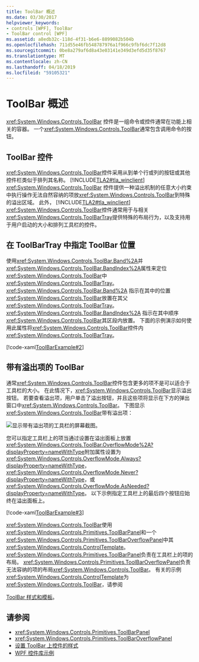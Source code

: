 ```yaml
---
title: ToolBar 概述
ms.date: 03/30/2017
helpviewer_keywords:
- controls [WPF], ToolBar
- ToolBar control [WPF]
ms.assetid: a8edb32c-118d-4f31-b6e6-8899082b504b
ms.openlocfilehash: 711d55e46fb548787976a1f966c9fbf6dc7f12d8
ms.sourcegitcommit: 0be8a279af6d8a43e03141e349d3efd5d35f8767
ms.translationtype: MT
ms.contentlocale: zh-CN
ms.lasthandoff: 04/18/2019
ms.locfileid: "59105321"
---
```

# <a name="toolbar-overview"></a>ToolBar 概述
<xref:System.Windows.Controls.ToolBar> 控件是一组命令或控件通常在功能上相关的容器。 一个<xref:System.Windows.Controls.ToolBar>通常包含调用命令的按钮。  

<a name="ToolBarControl"></a>   
## <a name="toolbar-control"></a>ToolBar 控件  
 <xref:System.Windows.Controls.ToolBar>控件采用从到单个行或列的按钮或其他控件栏类似于排列其名称。 [!INCLUDE[TLA2#tla_winclient](../../../../includes/tla2sharptla-winclient-md.md)] <xref:System.Windows.Controls.ToolBar> 控件提供一种溢出机制的任意大小约束中执行操作无法自然容纳的项放<xref:System.Windows.Controls.ToolBar>到特殊的溢出区域。 此外， [!INCLUDE[TLA2#tla_winclient](../../../../includes/tla2sharptla-winclient-md.md)] <xref:System.Windows.Controls.ToolBar>控件通常用于与相关<xref:System.Windows.Controls.ToolBarTray>提供特殊的布局行为，以及支持用于用户启动的大小和排列工具栏的控件。  
  
<a name="Creating_ToolBars"></a>   
## <a name="specifying-the-position-of-toolbars-in-a-toolbartray"></a>在 ToolBarTray 中指定 ToolBar 位置  
 使用<xref:System.Windows.Controls.ToolBar.Band%2A>并<xref:System.Windows.Controls.ToolBar.BandIndex%2A>属性来定位<xref:System.Windows.Controls.ToolBar>中<xref:System.Windows.Controls.ToolBarTray>。 <xref:System.Windows.Controls.ToolBar.Band%2A> 指示在其中的位置<xref:System.Windows.Controls.ToolBar>放置在其父<xref:System.Windows.Controls.ToolBarTray>。 <xref:System.Windows.Controls.ToolBar.BandIndex%2A> 指示在其中顺序<xref:System.Windows.Controls.ToolBar>其区段内放置。 下面的示例演示如何使用此属性将<xref:System.Windows.Controls.ToolBar>控件内<xref:System.Windows.Controls.ToolBarTray>。  
  
 [!code-xaml[ToolBarExample#2](~/samples/snippets/csharp/VS_Snippets_Wpf/ToolBarExample/CS/Pane1.xaml#2)]  
  
<a name="ToolBars_with_Overflow_Items"></a>   
## <a name="toolbars-with-overflow-items"></a>带有溢出项的 ToolBar  
 通常<xref:System.Windows.Controls.ToolBar>控件包含更多的项不是可以适合于工具栏的大小。 在此情况下，<xref:System.Windows.Controls.ToolBar>显示溢出按钮。 若要查看溢出项，用户单击了溢出按钮，并且这些项将显示在下方的弹出窗口中<xref:System.Windows.Controls.ToolBar>。 下图显示<xref:System.Windows.Controls.ToolBar>带有溢出项：  
  
 ![显示带有溢出项的工具栏的屏幕截图。](./media/toolbar-overview/toolbar-overflow-items.png)  
  
 您可以指定工具栏上的项当通过设置在溢出面板上放置<xref:System.Windows.Controls.ToolBar.OverflowMode%2A?displayProperty=nameWithType>附加属性设置为<xref:System.Windows.Controls.OverflowMode.Always?displayProperty=nameWithType>， <xref:System.Windows.Controls.OverflowMode.Never?displayProperty=nameWithType>，或<xref:System.Windows.Controls.OverflowMode.AsNeeded?displayProperty=nameWithType>。 以下示例指定工具栏上的最后四个按钮应始终在溢出面板上。  
  
 [!code-xaml[ToolBarExample#3](~/samples/snippets/csharp/VS_Snippets_Wpf/ToolBarExample/CS/Pane1.xaml#3)]  
  
 <xref:System.Windows.Controls.ToolBar>使用<xref:System.Windows.Controls.Primitives.ToolBarPanel>和一个<xref:System.Windows.Controls.Primitives.ToolBarOverflowPanel>中其<xref:System.Windows.Controls.ControlTemplate>。  <xref:System.Windows.Controls.Primitives.ToolBarPanel>负责在工具栏上的项的布局。  <xref:System.Windows.Controls.Primitives.ToolBarOverflowPanel>负责无法容纳的项的布局<xref:System.Windows.Controls.ToolBar>。 有关的示例<xref:System.Windows.Controls.ControlTemplate>为<xref:System.Windows.Controls.ToolBar>，请参阅  
  
 [ToolBar 样式和模板](toolbar-styles-and-templates.md)。  
  
## <a name="see-also"></a>请参阅

- <xref:System.Windows.Controls.Primitives.ToolBarPanel>
- <xref:System.Windows.Controls.Primitives.ToolBarOverflowPanel>
- [设置 ToolBar 上控件的样式](how-to-style-controls-on-a-toolbar.md)
- [WPF 控件库示例](https://go.microsoft.com/fwlink/?LinkID=160053)
